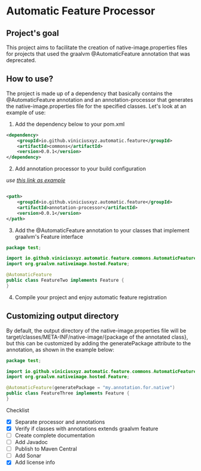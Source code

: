 # Automatic Feature Processor

## Project's goal

This project aims to facilitate the creation of native-image.properties files for projects that used the graalvm @AutomaticFeature annotation that was deprecated.

## How to use?

The project is made up of a dependency that basically contains the @AutomaticFeature annotation and an annotation-processor that generates the native-image.properties file for the specified classes. Let's look at an example of use:

1. Add the dependency below to your pom.xml

```xml
<dependency>
    <groupId>io.github.viniciusxyz.automatic.feature</groupId>
    <artifactId>commons</artifactId>
    <version>0.0.1</version>
</dependency>
```

2. Add annotation processor to your build configuration

_use [this link as example](https://maven.apache.org/plugins/maven-compiler-plugin/compile-mojo.html#annotationProcessorPaths)_

```xml

<path>
    <groupId>io.github.viniciusxyz.automatic.feature</groupId>
    <artifactId>annotation-processor</artifactId>
    <version>0.0.1</version>
</path>
```

3. Add the @AutomaticFeature annotation to your classes that implement graalvm's Feature interface

```java
package test;

import io.github.viniciusxyz.automatic.feature.commons.AutomaticFeature;
import org.graalvm.nativeimage.hosted.Feature;

@AutomaticFeature
public class FeatureTwo implements Feature {
}
```

4. Compile your project and enjoy automatic feature registration

## Customizing output directory

By default, the output directory of the native-image.properties file will be target/classes/META-INF/native-image/{package of the annotated class}, but this can be customized by adding the generatePackage attribute to the annotation, as shown in the example below:

```java
package test;

import io.github.viniciusxyz.automatic.feature.commons.AutomaticFeature;
import org.graalvm.nativeimage.hosted.Feature;

@AutomaticFeature(generatePackage = "my.annotation.for.native")
public class FeatureThree implements Feature {
}
```

Checklist

- [x] Separate processor and annotations
- [x] Verify if classes with annotations extends graalvm feature
- [ ] Create complete documentation
- [ ] Add Javadoc
- [ ] Publish to Maven Central
- [ ] Add Sonar 
- [x] Add license info